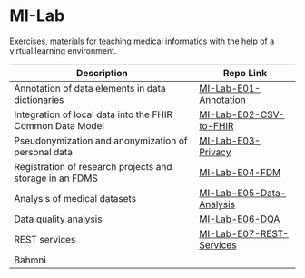 # MI-Lab
Exercises, materials for teaching medical informatics with the help of a virtual learning environment.

| Description | Repo Link |
| --- | --- |
| Annotation of data elements in data dictionaries | [MI-Lab-E01-Annotation](https://github.com/IMISE/MI-Lab-E01-Annotation) |
| Integration of local data into the FHIR Common Data Model | [MI-Lab-E02-CSV-to-FHIR](https://github.com/IMISE/MI-Lab-E02-CSV-to-FHIR) |
| Pseudonymization and anonymization of personal data | [MI-Lab-E03-Privacy](https://github.com/IMISE/MI-Lab-E03-Privacy) |
| Registration of research projects and storage in an FDMS | [MI-Lab-E04-FDM](https://github.com/IMISE/MI-Lab-E04-FDM) |
| Analysis of medical datasets | [MI-Lab-E05-Data-Analysis](https://github.com/IMISE/MI-Lab-E05-Data-Analysis) |
| Data quality analysis | [MI-Lab-E06-DQA](https://github.com/IMISE/MI-Lab-E06-DQA) |
| REST services | [MI-Lab-E07-REST-Services](https://github.com/IMISE/MI-Lab-E07-REST-Services) |
| Bahmni | <ToDo> |
